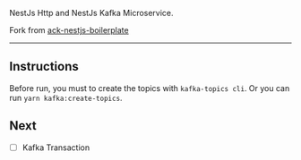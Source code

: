 NestJs Http and NestJs Kafka Microservice.

Fork from [ack-nestjs-boilerplate](https://github.com/andrechristikan/ack-nestjs-boilerplate.git)

---

## Instructions

Before run, you must to create the topics with `kafka-topics cli`. Or you can run `yarn kafka:create-topics`.

## Next

- [ ] Kafka Transaction

